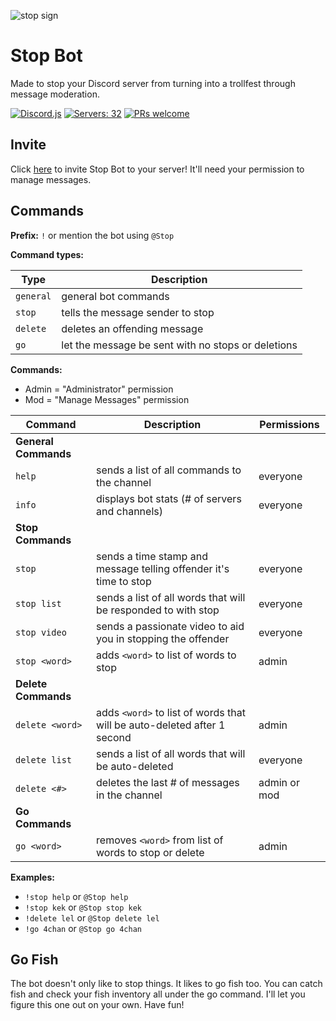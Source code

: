 ![stop sign](https://raw.githubusercontent.com/brendacs/stop-bot/master/images/stop-banner-center.png)

# Stop Bot

Made to stop your Discord server from turning into a trollfest through message moderation.

[![Discord.js](https://img.shields.io/badge/discord-js-yellow.svg)](https://github.com/hydrabolt/discord.js/)
[![Servers: 32](https://img.shields.io/badge/servers-32-red.svg)](https://discordapp.com/oauth2/authorize?&client_id=340404757648769025&scope=bot&permissions=8200)
[![PRs welcome](https://img.shields.io/badge/pull%20requests-yes-brightgreen.svg)](https://github.com/brendacs/stop-bot/pulls)

## Invite

Click [here](https://discordapp.com/oauth2/authorize?&client_id=340404757648769025&scope=bot&permissions=8200) to invite Stop Bot to your server! It'll need your permission to manage messages.

## Commands

**Prefix:** `!` or mention the bot using `@Stop`

**Command types:**

|Type|Description|
|---|---|
|`general`|general bot commands|
|`stop`|tells the message sender to stop|
|`delete`|deletes an offending message|
|`go`|let the message be sent with no stops or deletions|

**Commands:**

* Admin = "Administrator" permission
* Mod = "Manage Messages" permission

|Command|Description|Permissions|
|---|---|--|
|**General Commands**|||
|`help`|sends a list of all commands to the channel|everyone|
|`info`|displays bot stats (# of servers and channels)|everyone|
|**Stop Commands**|||
|`stop`|sends a time stamp and message telling offender it's time to stop|everyone|
|`stop list`|sends a list of all words that will be responded to with stop|everyone|
|`stop video`|sends a passionate video to aid you in stopping the offender|everyone|
|`stop <word>`|adds `<word>` to list of words to stop|admin|
|**Delete Commands**|||
|`delete <word>`|adds `<word>` to list of words that will be auto-deleted after 1 second|admin|
|`delete list`|sends a list of all words that will be auto-deleted|everyone|
|`delete <#>`|deletes the last # of messages in the channel|admin or mod|
|**Go Commands**|||
|`go <word>`|removes `<word>` from list of words to stop or delete|admin|

**Examples:**

* `!stop help` or `@Stop help`
* `!stop kek` or `@Stop stop kek`
* `!delete lel` or `@Stop delete lel`
* `!go 4chan` or `@Stop go 4chan`

## Go Fish

The bot doesn't only like to stop things. It likes to go fish too. You can catch fish and check your fish inventory all under the go command. I'll let you figure this one out on your own. Have fun!
